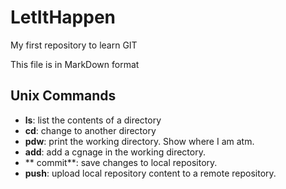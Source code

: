 # LetItHappen

My first repository to learn GIT

This file is in MarkDown format

## Unix Commands

- **ls**: list the contents of a directory
- **cd**: change to another directory
- **pdw**: print the working directory. Show where I am atm. 
- **add**: add a cgnage in the working directory.
- ** commit**: save changes to local repository.
- **push**: upload local repository content to a remote repository.

